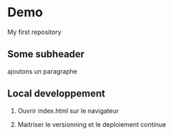 # Demo
My first repository

## Some subheader

ajoutons un paragraphe

## Local developpement

1. Ouvrir index.html sur le navigateur

2. Maitriser le versionning et le deploiement continue 